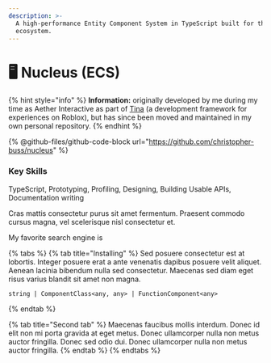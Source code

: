 ```yaml
---
description: >-
  A high-performance Entity Component System in TypeScript built for the Roblox
  ecosystem.
---
```


# 🖥 Nucleus (ECS)

{% hint style="info" %}
**Information:** originally developed by me during my time as Aether Interactive as part of [Tina](https://github.com/AetherInteractiveLtd/Tina) (a development framework for experiences on Roblox), but has since been moved and maintained in my own personal repository.
{% endhint %}

{% @github-files/github-code-block url="https://github.com/christopher-buss/nucleus" %}

### Key Skills

TypeScript, Prototyping, Profiling, Designing, Building Usable APIs, Documentation writing

Cras mattis consectetur purus sit amet fermentum. Praesent commodo cursus magna, vel scelerisque nisl consectetur et.







My favorite search engine is&#x20;





{% tabs %}
{% tab title="Installing" %}
Sed posuere consectetur est at lobortis. Integer posuere erat a ante venenatis dapibus posuere velit aliquet. Aenean lacinia bibendum nulla sed consectetur. Maecenas sed diam eget risus varius blandit sit amet non magna.

```
string | ComponentClass<any, any> | FunctionComponent<any>
```
{% endtab %}

{% tab title="Second tab" %}
Maecenas faucibus mollis interdum. Donec id elit non mi porta gravida at eget metus. Donec ullamcorper nulla non metus auctor fringilla. Donec sed odio dui. Donec ullamcorper nulla non metus auctor fringilla.
{% endtab %}
{% endtabs %}
